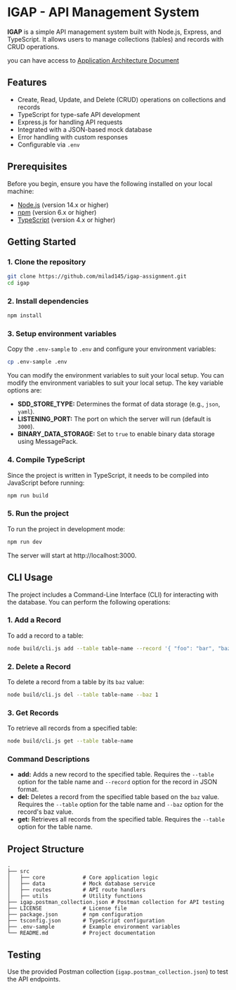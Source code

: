 # IGAP - API Management System

**IGAP** is a simple API management system built with Node.js, Express, and TypeScript. It allows users to manage collections (tables) and records with CRUD operations.

you can have access to [Application Architecture Document](./architecture.md) 

## Features

- Create, Read, Update, and Delete (CRUD) operations on collections and records
- TypeScript for type-safe API development
- Express.js for handling API requests
- Integrated with a JSON-based mock database
- Error handling with custom responses
- Configurable via `.env`

## Prerequisites

Before you begin, ensure you have the following installed on your local machine:

- [Node.js](https://nodejs.org/) (version 14.x or higher)
- [npm](https://www.npmjs.com/) (version 6.x or higher)
- [TypeScript](https://www.typescriptlang.org/) (version 4.x or higher)


## Getting Started

### 1. Clone the repository

```bash
git clone https://github.com/milad145/igap-assignment.git
cd igap
```
### 2. Install dependencies
```bash
npm install
```

### 3. Setup environment variables
Copy the `.env-sample` to `.env` and configure your environment variables:
```bash
cp .env-sample .env
```
You can modify the environment variables to suit your local setup.
You can modify the environment variables to suit your local setup. The key variable options are:

* **SDD_STORE_TYPE:** Determines the format of data storage (e.g., `json`, `yaml`).
* **LISTENING_PORT:** The port on which the server will run (default is `3000`).
* **BINARY_DATA_STORAGE:** Set to `true` to enable binary data storage using MessagePack.


### 4. Compile TypeScript
Since the project is written in TypeScript, it needs to be compiled into JavaScript before running:
```bash
npm run build
```

### 5. Run the project
To run the project in development mode:
```bash
npm run dev
```

The server will start at http://localhost:3000.

## CLI Usage
The project includes a Command-Line Interface (CLI) for interacting with the database. You can perform the following operations:

### 1. Add a Record
To add a record to a table:
```bash
node build/cli.js add --table table-name --record '{ "foo": "bar", "baz": 1 }'
```

### 2. Delete a Record
To delete a record from a table by its `baz` value:
```bash
node build/cli.js del --table table-name --baz 1
```

### 3. Get Records
To retrieve all records from a specified table:
```bash
node build/cli.js get --table table-name
```

### Command Descriptions
* **add:** Adds a new record to the specified table. Requires the `--table` option for the table name and `--record` option for the record in JSON format.
* **del:** Deletes a record from the specified table based on the `baz` value. Requires the `--table` option for the table name and `--baz` option for the record's baz value.
* **get:** Retrieves all records from the specified table. Requires the `--table` option for the table name.


## Project Structure
```
.
├── src
│   ├── core            # Core application logic
│   ├── data            # Mock database service
│   ├── routes          # API route handlers
│   ├── utils           # Utility functions
├── igap.postman_collection.json # Postman collection for API testing
├── LICENSE             # License file
├── package.json        # npm configuration
├── tsconfig.json       # TypeScript configuration
├── .env-sample         # Example environment variables
└── README.md           # Project documentation
```

## Testing
Use the provided Postman collection (`igap.postman_collection.json`) to test the API endpoints.



